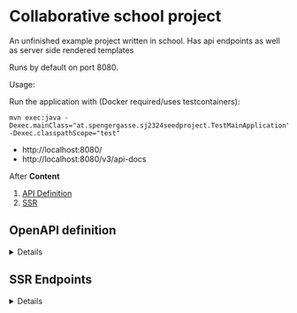 # Collaborative school project

An unfinished example project written in school. Has api endpoints as well as server side
rendered templates

Runs by default on port 8080.

Usage:

Run the application with (Docker required/uses testcontainers):

```
mvn exec:java -Dexec.mainClass="at.spengergasse.sj2324seedproject.TestMainApplication" -Dexec.classpathScope="test"
```


- http://localhost:8080/ 
- http://localhost:8080/v3/api-docs

After
**Content**

1. [API Definition](#OpenAPI-definition)
2. [SSR](#SSR-Endpoints)

## OpenAPI definition

<details>
<summary>Details</summary>

#### /api/storageObjectMeta

##### GET

###### Parameters

| Name      | Located in | Description | Required | Schema |
|-----------|------------|-------------|----------|--------|
| nameParam | query      |             | No       | string |

###### Responses

| Code | Description |
|------|-------------|
| 200  | OK          |

##### POST

###### Responses

| Code | Description |
|------|-------------|
| 200  | OK          |

#### /api/reservations

##### GET

###### Parameters

| Name      | Located in | Description | Required | Schema  |
|-----------|------------|-------------|----------|---------|
| completed | query      |             | No       | boolean |

###### Responses

| Code | Description |
|------|-------------|
| 200  | OK          |

##### POST

###### Responses

| Code | Description |
|------|-------------|
| 200  | OK          |

#### /api/producer

##### GET

###### Parameters

| Name      | Located in | Description | Required | Schema |
|-----------|------------|-------------|----------|--------|
| nameParam | query      |             | No       | string |

###### Responses

| Code | Description |
|------|-------------|
| 200  | OK          |

##### POST

###### Responses

| Code | Description |
|------|-------------|
| 200  | OK          |

#### /api/storage

##### GET

###### Parameters

| Name     | Located in | Description | Required | Schema |
|----------|------------|-------------|----------|--------|
| namePart | query      |             | No       | string |

###### Responses

| Code | Description |
|------|-------------|
| 200  | OK          |

#### /api/storageObjects

##### GET

###### Responses

| Code | Description |
|------|-------------|
| 200  | OK          |

#### /api/storageObjects/{mac}

##### GET

###### Parameters

| Name       | Located in | Description | Required | Schema |
|------------|------------|-------------|----------|--------|
| macAddress | query      |             | No       | string |

###### Responses

| Code | Description |
|------|-------------|
| 200  | OK          |

#### /api/storageObjectMeta/metaName

##### GET

###### Parameters

| Name | Located in | Description | Required | Schema |
|------|------------|-------------|----------|--------|
| name | query      |             | Yes      | string |

###### Responses

| Code | Description |
|------|-------------|
| 200  | OK          |

#### /api/reservations/{id}

##### GET

###### Parameters

| Name | Located in | Description | Required | Schema |
|------|------------|-------------|----------|--------|
| id   | path       |             | Yes      | string |

###### Responses

| Code | Description |
|------|-------------|
| 200  | OK          |

#### /api/producer/{id}

##### GET

###### Parameters

| Name | Located in | Description | Required | Schema |
|------|------------|-------------|----------|--------|
| id   | path       |             | Yes      | string |

###### Responses

| Code | Description |
|------|-------------|
| 200  | OK          |

#### /api/producer/api/producer/{id}

##### GET

###### Parameters

| Name  | Located in | Description | Required | Schema |
|-------|------------|-------------|----------|--------|
| idVal | query      |             | Yes      | string |

###### Responses

| Code | Description |
|------|-------------|
| 200  | OK          |

#### /api/customers

##### GET

###### Parameters

| Name         | Located in | Description | Required | Schema |
|--------------|------------|-------------|----------|--------|
| connectionNo | query      |             | Yes      | string |

###### Responses

| Code | Description |
|------|-------------|
| 200  | OK          |

#### /api/producer/{delShortname}

##### DELETE

###### Parameters

| Name         | Located in | Description | Required | Schema |
|--------------|------------|-------------|----------|--------|
| delShortname | path       |             | Yes      | string |

###### Responses

| Code | Description |
|------|-------------|
| 204  | No Content  |

</details>    

## SSR Endpoints

<details>
<summary>Details</summary>

* /reservations
* /reservations/new
* /reservations/edit/\<key>

* /storageObjects
* /storageObjects/new
* /storageObjects/edit/\<key>

* /storages
* /storages/new
* /storages/edit/\<id>

</details>